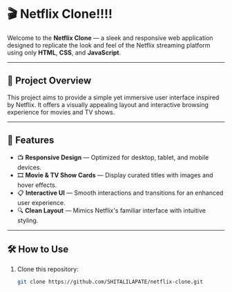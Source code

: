 # 🎬 Netflix Clone!!!!

Welcome to the **Netflix Clone** — a sleek and responsive web application designed to replicate the look and feel of the Netflix streaming platform using only **HTML**, **CSS**, and **JavaScript**.

---

## 📖 Project Overview

This project aims to provide a simple yet immersive user interface inspired by Netflix. It offers a visually appealing layout and interactive browsing experience for movies and TV shows.

---

## 🚀 Features

- 📺 **Responsive Design** — Optimized for desktop, tablet, and mobile devices.  
- 🎞️ **Movie & TV Show Cards** — Display curated titles with images and hover effects.  
- 📋 **Interactive UI** — Smooth interactions and transitions for an enhanced user experience.  
- 🔍 **Clean Layout** — Mimics Netflix's familiar interface with intuitive styling.

---

## 🛠️ How to Use

1. Clone this repository:
   ```bash
   git clone https://github.com/SHITALILAPATE/netflix-clone.git
